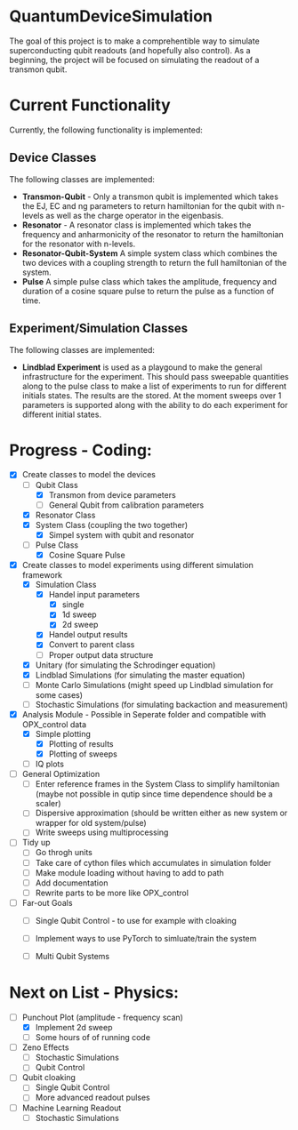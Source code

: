 # QuantumDeviceSimulation
The goal of this project is to make a comprehentible way to simulate superconducting qubit readouts (and hopefully also control). As a beginning, the project will be focused on simulating the readout of a transmon qubit. 

# Current Functionality 
Currently, the following functionality is implemented:

## Device Classes
The following classes are implemented:
- **Transmon-Qubit** - Only a transmon qubit is implemented which takes the EJ, EC and ng parameters to return hamiltonian for the qubit with n-levels as well as the charge operator in the eigenbasis. 
- **Resonator** - A resonator class is implemented which takes the frequency and anharmonicity of the resonator to return the hamiltonian for the resonator with n-levels.
- **Resonator-Qubit-System** A simple system class which combines the two devices with a coupling strength to return the full hamiltonian of the system.
- **Pulse** A simple pulse class which takes the amplitude, frequency and duration of a cosine square pulse to return the pulse as a function of time.

## Experiment/Simulation Classes
The following classes are implemented:
- **Lindblad Experiment** is used as a playgound to make the general infrastructure for the experiment. This should pass sweepable quantities along to the pulse class to make a list of experiments to run for different initials states. The results are the stored. At the moment sweeps over 1 parameters is supported along with the ability to do each experiment for different initial states.

# Progress - Coding:
- [x] Create classes to model the devices
  - [ ] Qubit Class
    - [x] Transmon from device parameters
    - [ ] General Qubit from calibration parameters
  - [x] Resonator Class
  - [x] System Class (coupling the two together)
    - [x] Simpel system with qubit and resonator 
  - [ ] Pulse Class
    - [x] Cosine Square Pulse
- [x] Create classes to model experiments using different simulation framework
  - [X] Simulation Class
    - [x] Handel input parameters
      - [x] single
      - [x] 1d sweep
      - [x] 2d sweep
    - [x] Handel output results
    - [x] Convert to parent class
    - [ ] Proper output data structure
  - [x] Unitary (for simulating the Schrodinger equation)
  - [x] Lindblad Simulations (for simulating the master equation) 
  - [ ] Monte Carlo Simulations (might speed up Lindblad simulation for some cases)
  - [ ] Stochastic Simulations (for simulating backaction and measurement)
- [x] Analysis Module - Possible in Seperate folder and compatible with OPX_control data
  - [x] Simple plotting
    - [x] Plotting of results
    - [x] Plotting of sweeps
  - [ ] IQ plots
- [ ] General Optimization
  - [ ] Enter reference frames in the System Class to simplify hamiltonian (maybe not possible in qutip since time dependence should be a scaler)
  - [ ] Dispersive approximation (should be written either as new system or wrapper for old system/pulse)
  - [ ] Write sweeps using multiprocessing
- [ ] Tidy up 
  - [ ] Go throgh units
  - [ ] Take care of cython files which accumulates in simulation folder
  - [ ] Make module loading without having to add to path
  - [ ] Add documentation
  - [ ] Rewrite parts to be more like OPX_control
- [ ] Far-out Goals
  - [ ] Single Qubit Control - to use for example with cloaking
  - [ ] Implement ways to use PyTorch to simluate/train the system
  - [ ] Multi Qubit Systems


# Next on List - Physics:
- [ ] Punchout Plot (amplitude - frequency scan)
  - [x] Implement 2d sweep
  - [ ] Some hours of of running code
- [ ] Zeno Effects
  - [ ] Stochastic Simulations
  - [ ] Qubit Control
- [ ] Qubit cloaking
  - [ ] Single Qubit Control
  - [ ] More advanced readout pulses
- [ ] Machine Learning Readout
  - [ ] Stochastic Simulations